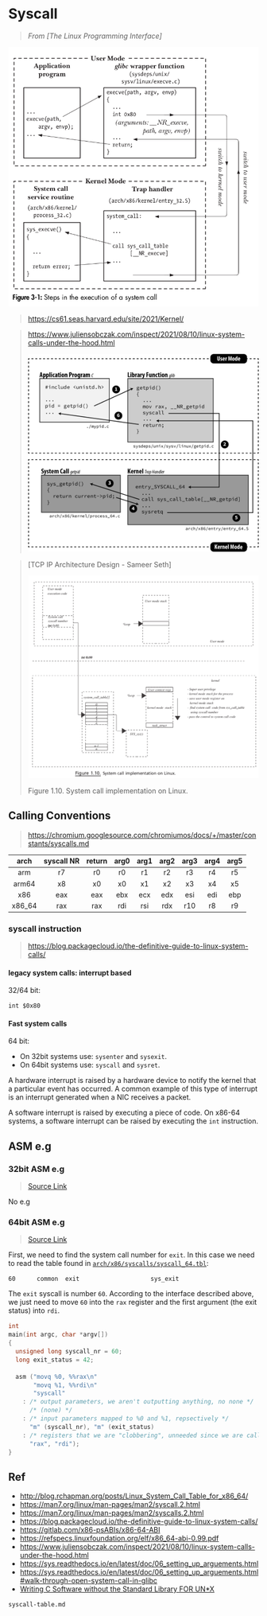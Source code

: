 # Syscall

> *From [The Linux Programming Interface]*

![](syscall-overview.png)


> https://cs61.seas.harvard.edu/site/2021/Kernel/



> https://www.juliensobczak.com/inspect/2021/08/10/linux-system-calls-under-the-hood.html
>
> ![system call steps](syscall.assets/system-call-steps.png)





> [TCP IP Architecture Design - Sameer Seth]
>
> ![image-20220421171436013](syscall.assets/image-20220421171436013.png)
>
> Figure 1.10. System call implementation on Linux.



## Calling Conventions


> https://chromium.googlesource.com/chromiumos/docs/+/master/constants/syscalls.md



| arch | syscall NR | return | arg0 | arg1 | arg2 | arg3 | arg4 | arg5 |
| :-: | :-: | :-: | :-: | :-: | :-: | :-: | :-: | :-: |
| arm | r7 | r0 | r0 | r1 | r2 | r3 | r4 | r5 |
| arm64 | x8 | x0 | x0 | x1 | x2 | x3 | x4 | x5 |
| x86 | eax | eax | ebx | ecx | edx | esi | edi | ebp |
| x86\_64 | rax | rax | rdi | rsi | rdx | r10 | r8 | r9 |







### syscall instruction

> https://blog.packagecloud.io/the-definitive-guide-to-linux-system-calls/

#### legacy system calls: interrupt based


32/64 bit:

```
int $0x80
```

#### Fast system calls


64 bit:

- On 32bit systems use: `sysenter` and `sysexit`.
- On 64bit systems use: `syscall` and `sysret`.



A hardware interrupt is raised by a hardware device to notify the kernel that a particular event has occurred. A common example of this type of interrupt is an interrupt generated when a NIC receives a packet.

A software interrupt is raised by executing a piece of code. On x86-64 systems, a software interrupt can be raised by executing the `int` instruction.



## ASM e.g





### 32bit ASM e.g

> [Source Link](https://blog.packagecloud.io/the-definitive-guide-to-linux-system-calls/#:~:text=some%20inline%20assembly.-,Using%C2%A0syscall%C2%A0system%20calls%20with%20your%20own%20assembly,-Building%20on%20the)



No e.g

### 64bit ASM e.g

> [Source Link](https://blog.packagecloud.io/the-definitive-guide-to-linux-system-calls/#:~:text=some%20inline%20assembly.-,Using%C2%A0syscall%C2%A0system%20calls%20with%20your%20own%20assembly,-Building%20on%20the)



First, we need to find the system call number for `exit`. In this case we need to read the table found in [`arch/x86/syscalls/syscall_64.tbl`](https://github.com/torvalds/linux/blob/v3.13/arch/x86/syscalls/syscall_64.tbl#L69):

```
60      common  exit                    sys_exit
```

The `exit` syscall is number `60`. According to the interface described above, we just need to move `60` into the `rax` register and the first argument (the exit status) into `rdi`.



```c
int
main(int argc, char *argv[])
{
  unsigned long syscall_nr = 60;
  long exit_status = 42;

  asm ("movq %0, %%rax\n"
       "movq %1, %%rdi\n"
       "syscall"
    : /* output parameters, we aren't outputting anything, no none */
      /* (none) */
    : /* input parameters mapped to %0 and %1, repsectively */
      "m" (syscall_nr), "m" (exit_status)
    : /* registers that we are "clobbering", unneeded since we are calling exit */
      "rax", "rdi");
}
```







## Ref

- http://blog.rchapman.org/posts/Linux_System_Call_Table_for_x86_64/
- https://man7.org/linux/man-pages/man2/syscall.2.html
- https://man7.org/linux/man-pages/man2/syscalls.2.html
- https://blog.packagecloud.io/the-definitive-guide-to-linux-system-calls/
- https://gitlab.com/x86-psABIs/x86-64-ABI
- https://refspecs.linuxfoundation.org/elf/x86_64-abi-0.99.pdf
- https://www.juliensobczak.com/inspect/2021/08/10/linux-system-calls-under-the-hood.html
- https://sys.readthedocs.io/en/latest/doc/06_setting_up_arguements.html
- https://sys.readthedocs.io/en/latest/doc/06_setting_up_arguements.html#walk-through-open-system-call-in-glibc
- [Writing C Software without the Standard Library FOR UN*X](https://gist.github.com/Scherso/d11e7de8bd27f234519cfb94348d9c70)



```{toctree}
syscall-table.md
```





